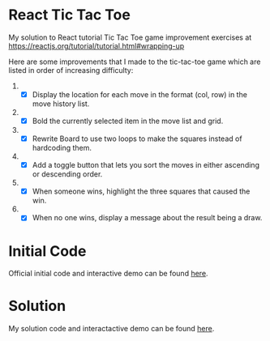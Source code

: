 # React Tic Tac Toe
My solution to React tutorial Tic Tac Toe game improvement exercises at https://reactjs.org/tutorial/tutorial.html#wrapping-up

Here are some improvements that I made to the tic-tac-toe game which are listed in order of increasing difficulty:

1. - [x] Display the location for each move in the format (col, row) in the move history list.
1. - [x] Bold the currently selected item in the move list and grid.
1. - [x] Rewrite Board to use two loops to make the squares instead of hardcoding them.
1. - [x] Add a toggle button that lets you sort the moves in either ascending or descending order.
1. - [x] When someone wins, highlight the three squares that caused the win.
1. - [x] When no one wins, display a message about the result being a draw.

# Initial Code
Official initial code and interactive demo can be found [here](https://codepen.io/gaearon/pen/gWWZgR?editors=0010).

# Solution
My solution code and interactactive demo can be found [here](https://codepen.io/DaveWork26/pen/XWWmQLm?editors=0010).
